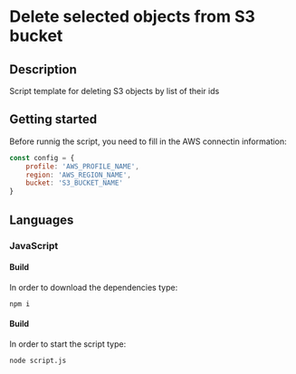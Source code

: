 # Delete selected objects from S3 bucket
## Description
Script template for deleting S3 objects by list of their ids

## Getting started
Before runnig the script, you need to fill in the AWS connectin information:
```js
const config = {
    profile: 'AWS_PROFILE_NAME',
    region: 'AWS_REGION_NAME',
    bucket: 'S3_BUCKET_NAME'
}
```

## Languages
### JavaScript
#### Build
In order to download the dependencies type:
```shell
npm i
```

#### Build
In order to start the script type:
```shell
node script.js
```
